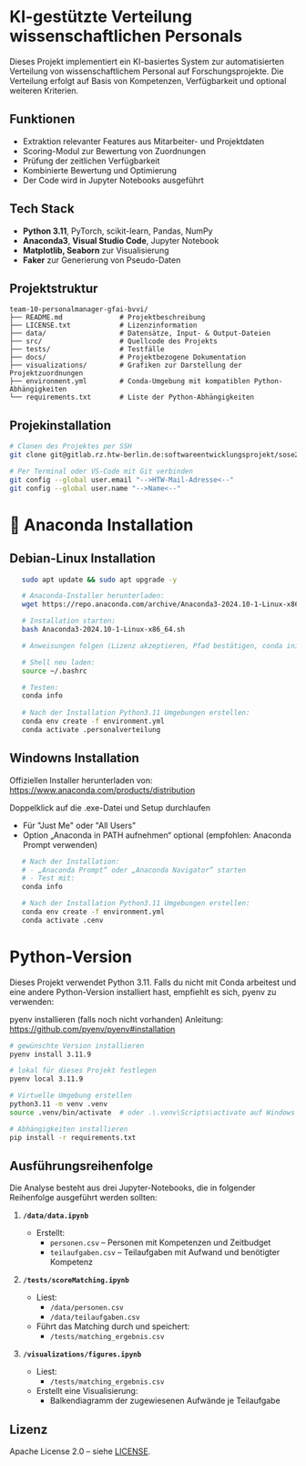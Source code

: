# KI-gestützte Verteilung wissenschaftlichen Personals

Dieses Projekt implementiert ein KI-basiertes System zur automatisierten Verteilung von wissenschaftlichem Personal auf Forschungsprojekte. Die Verteilung erfolgt auf Basis von Kompetenzen, Verfügbarkeit und optional weiteren Kriterien.

## Funktionen
- Extraktion relevanter Features aus Mitarbeiter- und Projektdaten
- Scoring-Modul zur Bewertung von Zuordnungen
- Prüfung der zeitlichen Verfügbarkeit
- Kombinierte Bewertung und Optimierung
- Der Code wird in Jupyter Notebooks ausgeführt

## Tech Stack
- **Python 3.11**, PyTorch, scikit-learn, Pandas, NumPy
- **Anaconda3**, **Visual Studio Code**, Jupyter Notebook
- **Matplotlib, Seaborn** zur Visualisierung
- **Faker** zur Generierung von Pseudo-Daten

## Projektstruktur

```text
team-10-personalmanager-gfai-bvvi/
├── README.md              # Projektbeschreibung
├── LICENSE.txt            # Lizenzinformation
├── data/                  # Datensätze, Input- & Output-Dateien
├── src/                   # Quellcode des Projekts
├── tests/                 # Testfälle
├── docs/                  # Projektbezogene Dokumentation
├── visualizations/        # Grafiken zur Darstellung der Projektzuordnungen
├── environment.yml        # Conda-Umgebung mit kompatiblen Python-Abhängigkeiten
└── requirements.txt       # Liste der Python-Abhängigkeiten
```
## Projekinstallation

```bash
# Clonen des Projektes per SSH
git clone git@gitlab.rz.htw-berlin.de:softwareentwicklungsprojekt/sose2025/team-10-personalmanager-gfai-bvvi.git
```
```bash
# Per Terminal oder VS-Code mit Git verbinden
git config --global user.email "-->HTW-Mail-Adresse<--"
git config --global user.name "-->Name<--"
```

# 🐍 Anaconda Installation
## Debian-Linux Installation
```bash
   sudo apt update && sudo apt upgrade -y

   # Anaconda-Installer herunterladen:
   wget https://repo.anaconda.com/archive/Anaconda3-2024.10-1-Linux-x86_64.sh

   # Installation starten:
   bash Anaconda3-2024.10-1-Linux-x86_64.sh

   # Anweisungen folgen (Lizenz akzeptieren, Pfad bestätigen, conda init aktivieren)

   # Shell neu laden:
   source ~/.bashrc

   # Testen:
   conda info
   
   # Nach der Installation Python3.11 Umgebungen erstellen:
   conda env create -f environment.yml
   conda activate .personalverteilung
```

## Windowns Installation
Offiziellen Installer herunterladen von:
   https://www.anaconda.com/products/distribution

Doppelklick auf die .exe-Datei und Setup durchlaufen
- Für "Just Me" oder "All Users"
- Option „Anaconda in PATH aufnehmen“ optional (empfohlen: Anaconda Prompt verwenden)
```bash
   # Nach der Installation:
   # - „Anaconda Prompt“ oder „Anaconda Navigator“ starten
   # - Test mit: 
   conda info

   # Nach der Installation Python3.11 Umgebungen erstellen:
   conda env create -f environment.yml
   conda activate .cenv
```

# Python-Version

Dieses Projekt verwendet Python 3.11. Falls du nicht mit Conda arbeitest und eine 
andere Python-Version installiert hast, empfiehlt es sich, pyenv zu verwenden:

pyenv installieren (falls noch nicht vorhanden)
Anleitung: https://github.com/pyenv/pyenv#installation
```bash
# gewünschte Version installieren
pyenv install 3.11.9

# lokal für dieses Projekt festlegen
pyenv local 3.11.9
```

```bash
# Virtuelle Umgebung erstellen
python3.11 -m venv .venv
source .venv/bin/activate  # oder .\.venv\Scripts\activate auf Windows

# Abhängigkeiten installieren
pip install -r requirements.txt
```

## Ausführungsreihenfolge

Die Analyse besteht aus drei Jupyter-Notebooks, die in folgender Reihenfolge ausgeführt werden sollten:

1. **`/data/data.ipynb`**
   - Erstellt:
     - `personen.csv` – Personen mit Kompetenzen und Zeitbudget
     - `teilaufgaben.csv` – Teilaufgaben mit Aufwand und benötigter Kompetenz

2. **`/tests/scoreMatching.ipynb`**
   - Liest:
     - `/data/personen.csv`
     - `/data/teilaufgaben.csv`
   - Führt das Matching durch und speichert:
     - `/tests/matching_ergebnis.csv`

3. **`/visualizations/figures.ipynb`**
   - Liest:
     - `/tests/matching_ergebnis.csv`
   - Erstellt eine Visualisierung:
     - Balkendiagramm der zugewiesenen Aufwände je Teilaufgabe

## Lizenz

Apache License 2.0 – siehe [LICENSE](https://gitlab.rz.htw-berlin.de/softwareentwicklungsprojekt/sose2025/team-10-personalmanager-gfai-bvvi/-/blob/master/LICENSE.txt?ref_type=heads).